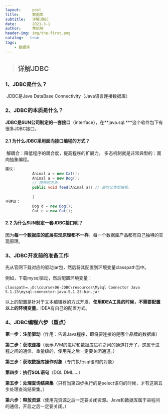 ```yaml
---
layout:     post
title:      数据库
subtitle:   详解JDBC
date:       2021-3-1
author:     焦旭峰
header-img: img/the-first.png
catalog:   true
tags:
    - 数据库
---
```

> ## 详解JDBC

### 1、JDBC是什么？

​		JDBC是Java DataBase Connectivity（Java语言连接数据库）

### 2、JDBC的本质是什么？

​		**JDBC是SUN公司制定的一套接口**（interface），在**java.sql.***这个软件包下有很多JDBC接口。

#### 2.1 为什么JDBC采用面向接口编程的方式？

​		解耦合：降低程序的耦合度，提高程序的扩展力。
​		多态机制就是非常典型的：面向抽象编程。

```java
建议：
			Animal a = new Cat();
			Animal a = new Dog();
			// 喂养的方法
			public void feed(Animal a){ // 面向父类型编程。
			
			}
不建议：
			Dog d = new Dog();
			Cat c = new Cat();
```

#### 2.2 为什么SUN制定一套JDBC接口呢？

​		因为**每一个数据库的底层实现原理都不一样**。每一个数据库产品都有自己独特的实现原理。

### 3、JDBC**开发前的准备工作**

​		先从官网下载对应的驱动jar包，然后将其配置到环境变量classpath当中。

例如，下载mysql驱动，然后配置环境变量：

```
classpath=.;D:\course\06-JDBC\resources\MySql Connector Java 5.1.23\mysql-connector-java-5.1.23-bin.jar
```

以上的配置是针对于文本编辑器的方式开发，**使用IDEA工具的时候，不需要配置以上的环境变量**。IDEA有自己的配置方式。

### 4、JDBC编程六步（重点）	

**第一步：注册驱动**（作用：告诉Java程序，即将要连接的是哪个品牌的数据库）

**第二步：获取连接**（表示JVM的进程和数据库进程之间的通道打开了，这属于进程之间的通信，重量级的，使用完之后一定要关闭通道。）

**第三步：获取数据库操作对象**（专门执行sql语句的对象）

**第四步：执行SQL语句**（DQL DML....）

**第五步：处理查询结果集**（只有当第四步执行的是select语句的时候，才有这第五步处理查询结果集。）

**第六步：释放资源**（使用完资源之后一定要关闭资源。Java和数据库属于进程间的通信，开启之后一定要关闭。）



